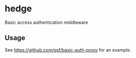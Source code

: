 hedge
=====
Basic access authentication middleware

Usage
-----
See https://github.com/gsf/basic-auth-proxy for an example.
